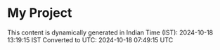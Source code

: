 # My Project

This content is dynamically generated in Indian Time (IST): 2024-10-18 13:19:15 IST
Converted to UTC: 2024-10-18 07:49:15 UTC
